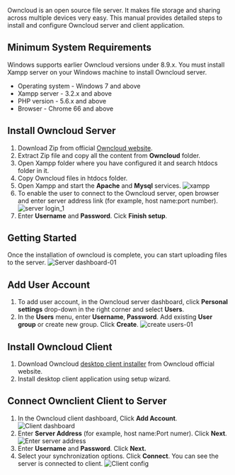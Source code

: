 Owncloud is an open source file server. It makes file storage and sharing across multiple devices very easy.
This manual provides detailed steps to install and configure Owncloud server and client application.

## Minimum System Requirements
Windows supports earlier Owncloud versions under 8.9.x. You must install Xampp server on your Windows machine to install Owncloud server.
+ Operating system - Windows 7 and above
+ Xampp server - 3.2.x and above
+ PHP version - 5.6.x and above
+ Browser - Chrome 66 and above


## Install Owncloud Server
1. Download Zip from official [Owncloud website](https://owncloud.com/download-server/#instructions-server). 
2. Extract Zip file and copy all the content from **Owncloud** folder.
3. Open Xampp folder where you have configured it and search htdocs folder in it. 
4. Copy Owncloud files in htdocs folder. 
5. Open Xampp and start the **Apache** and **Mysql** services.
![xampp](https://user-images.githubusercontent.com/76067033/102471258-03923280-407b-11eb-8926-9441a486e1ef.png)
6. To enable the user to connect to the Owncloud server, open browser and enter server address link (for example, host name:port number). 
![server login_1](https://user-images.githubusercontent.com/76067033/102473519-8c11d280-407d-11eb-822a-8dcf2cd711f5.png)
7. Enter **Username** and **Password**. Cick **Finish setup**.

## Getting Started

Once the installation of owncloud is complete, you can start uploading files to the server.
![Server dashboard-01](https://user-images.githubusercontent.com/76067033/102485551-caaf8900-408d-11eb-810c-6dd59d6677f4.png)

## Add User Account
1. To add user account, in the Owncloud server dashboard, click **Personal settings** drop-down in the right corner and select **Users**.
2. In the **Users** menu, enter **Username**, **Password**. Add existing **User group** or create new group. Click **Create**.
![create users-01](https://user-images.githubusercontent.com/76067033/102487734-0b5cd180-4091-11eb-8b46-a28c3d9e5a47.png)

## Install Owncloud Client
1. Download Owncloud [desktop client installer](https://owncloud.com/features/desktop-app/) from Owncloud official website.
2. Install desktop client application using setup wizard.

## Connect Ownclient Client to Server
1. In the Owncloud client dashboard, Click **Add Account**.
![Client dashboard](https://user-images.githubusercontent.com/76067033/102490943-888a4580-4095-11eb-8373-860382ebe327.png)
2. Enter **Server Address** (for example, host name:Port numer). Click **Next**.
![Enter server address](https://user-images.githubusercontent.com/76067033/102491918-e8cdb700-4096-11eb-985b-4e0b5d27dccb.png)
3. Enter **Username** and **Password**. Click **Next.**
4. Select your synchronization options. Click **Connect**. You can see the server is connected to client.
![Client config](https://user-images.githubusercontent.com/76067033/102492330-8b863580-4097-11eb-85a7-058d1d2a8da2.png)




